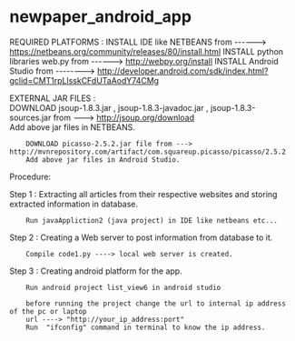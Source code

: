 # newpaper_android_app

REQUIRED PLATFORMS : 
		INSTALL IDE like NETBEANS from ------>  https://netbeans.org/community/releases/80/install.html
		INSTALL python libraries web.py from ------> http://webpy.org/install
		INSTALL Android Studio from --------> http://developer.android.com/sdk/index.html?gclid=CMT1rpLlsskCFdUTaAodY74CMg

EXTERNAL JAR FILES :	
		DOWNLOAD jsoup-1.8.3.jar , jsoup-1.8.3-javadoc.jar , jsoup-1.8.3-sources.jar from --->  http://jsoup.org/download	
	 	Add above jar files in NETBEANS.
 
		DOWNLOAD picasso-2.5.2.jar file from ---> http://mvnrepository.com/artifact/com.squareup.picasso/picasso/2.5.2
		Add above jar files in Android Studio.
		

Procedure: 

Step 1 :	Extracting all articles from their respective websites and storing extracted information in database.
		
		Run javaAppliction2 (java project) in IDE like netbeans etc...

Step 2 :	Creating a Web server to post information from database to it.
	
		Compile code1.py ----> local web server is created.

Step 3 :	Creating android platform for the app.	

		Run android project list_view6 in android studio  	
	
		before running the project change the url to internal ip address of the pc or laptop 
		url ----> "http://your_ip_address:port"
		Run  "ifconfig" command in terminal to know the ip address.
